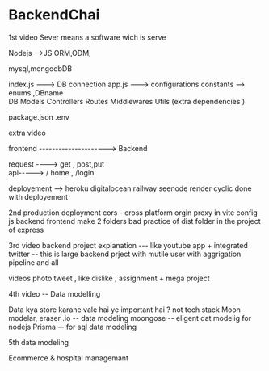 # BackendChai

1st video 
Sever means a software wich is serve

Nodejs -->JS
ORM,ODM,

mysql,mongodbDB


index.js ---> DB connection
app.js   ---> configurations 
constants --> enums ,DBname  
DB
Models
Controllers
Routes
Middlewares
Utils
(extra dependencies )

package.json
.env


extra video 

frontend ---------------------> Backend 

request ----> get , post,put  
api-----> / home , /login 


deployement --> heroku digitalocean railway seenode render cyclic
done with deployement 

2nd  production deployment 
cors - cross platform orgin 
proxy in vite config js 
backend 
frontend make 2 folders 
bad practice of dist folder in the  project of express 

3rd video 
backend project explanation --- like youtube app + integrated twitter -- this is large backend prject with mutile user with aggrigation pipeline and all 

videos photo tweet , like dislike , assignment + mega project 

4th video -- Data modelling 

Data kya store karane vale hai ye important hai ? not tech stack 
Moon modelar, eraser .io  -- data modeling
moongose -- eligent dat modelig  for nodejs
Prisma -- for sql data modeling 

5th data modeling 

Ecommerce & hospital managemant 

